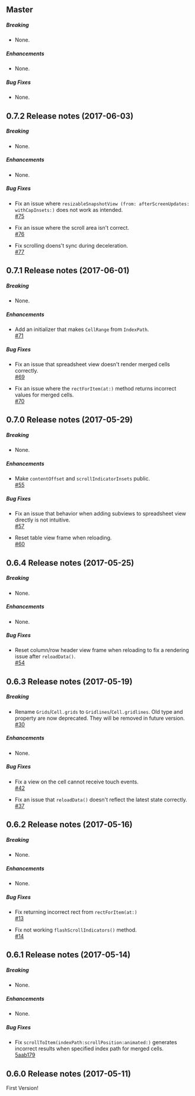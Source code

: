 ## Master

##### Breaking

* None.  

##### Enhancements

* None.  

##### Bug Fixes

* None.  

## 0.7.2 Release notes (2017-06-03)

##### Breaking

* None.  

##### Enhancements

* None.

##### Bug Fixes

* Fix an issue where `resizableSnapshotView (from: afterScreenUpdates: withCapInsets:)` does not work as intended.  
  [#75](https://github.com/kishikawakatsumi/SpreadsheetView/pull/75)

* Fix an issue where the scroll area isn't correct.  
  [#76](https://github.com/kishikawakatsumi/SpreadsheetView/pull/76)

* Fix scrolling doens't sync during deceleration.  
  [#77](https://github.com/kishikawakatsumi/SpreadsheetView/pull/77)

## 0.7.1 Release notes (2017-06-01)

##### Breaking

* None.  

##### Enhancements

* Add an initializer that makes `CellRange` from `IndexPath`.  
  [#71](https://github.com/kishikawakatsumi/SpreadsheetView/pull/71)

##### Bug Fixes

* Fix an issue that spreadsheet view doesn't render merged cells correctly.  
  [#69](https://github.com/kishikawakatsumi/SpreadsheetView/pull/69)

* Fix an issue where the `rectForItem(at:)` method returns incorrect values for merged cells.  
  [#70](https://github.com/kishikawakatsumi/SpreadsheetView/pull/70)

## 0.7.0 Release notes (2017-05-29)

##### Breaking

* None.  

##### Enhancements

* Make `contentOffset` and `scrollIndicatorInsets` public.  
  [#55](https://github.com/kishikawakatsumi/SpreadsheetView/pull/55)

##### Bug Fixes

* Fix an issue that behavior when adding subviews to spreadsheet view directly is not intuitive.  
  [#57](https://github.com/kishikawakatsumi/SpreadsheetView/pull/57)

* Reset table view frame when reloading.  
  [#60](https://github.com/kishikawakatsumi/SpreadsheetView/pull/60)

## 0.6.4 Release notes (2017-05-25)

##### Breaking

* None.

##### Enhancements

* None.

##### Bug Fixes

* Reset column/row header view frame when reloading to fix a rendering issue after `reloadData()`.  
  [#54](https://github.com/kishikawakatsumi/SpreadsheetView/pull/54)

## 0.6.3 Release notes (2017-05-19)

##### Breaking

* Rename `Grids`/`Cell.grids` to `Gridlines`/`Cell.gridlines`. Old type and property are now deprecated.
  They will be removed in future version.  
  [#30](https://github.com/kishikawakatsumi/SpreadsheetView/pull/30)

##### Enhancements

* None.

##### Bug Fixes

* Fix a view on the cell cannot receive touch events.  
  [#42](https://github.com/kishikawakatsumi/SpreadsheetView/pull/42)

* Fix an issue that `reloadData()` doesn't reflect the latest state correctly.  
  [#37](https://github.com/kishikawakatsumi/SpreadsheetView/pull/37)

## 0.6.2 Release notes (2017-05-16)

##### Breaking

* None.

##### Enhancements

* None.

##### Bug Fixes

* Fix returning incorrect rect from `rectForItem(at:)`  
  [#13](https://github.com/kishikawakatsumi/SpreadsheetView/pull/13)

* Fix not working `flashScrollIndicators()` method.  
  [#14](https://github.com/kishikawakatsumi/SpreadsheetView/pull/14)

## 0.6.1 Release notes (2017-05-14)

##### Breaking

* None.

##### Enhancements

* None.

##### Bug Fixes

* Fix `scrollToItem(indexPath:scrollPosition:animated:)` generates incorrect results 
  when specified index path for merged cells.  
  [5aab179](https://github.com/kishikawakatsumi/SpreadsheetView/pull/2/commits/5aab179b37e69b67dc7285a2ce2bb80b23bae6b6)

## 0.6.0 Release notes (2017-05-11)

First Version!
